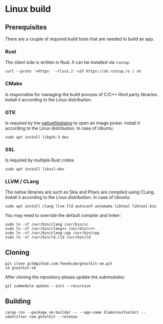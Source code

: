 # Linux build

## Prerequisites
There are a couple of required build tools that are needed to build an app.
### Rust
The client side is written in Rust. It can be installed via `rustup`:
```
curl --proto '=https' --tlsv1.2 -sSf https://sh.rustup.rs | sh
```
### CMake
Is responsible for managing the build process of C/C++ third party libraries. Install it according to the Linux distribution.

### GTK
Is required by the [nativefiledialog](https://github.com/saurvs/nfd-rs) to open an image picker. Install it according to the Linux distribution. In case of Ubuntu:
```
sudo apt install libgtk-3-dev
```

### SSL
Is required by multiple Rust crates
```
sudo apt install libssl-dev
```

### LLVM / CLang
The native libraries are such as Skia and Pharo are compiled using CLang. Install it according to the Linux distribution. In case of Ubuntu:
```
sudo apt install clang llvm lld autoconf automake libtool libtool-bin
```

You may need to override the default compiler and linker:
```
sudo ln -sf /usr/bin/clang /usr/bin/cc
sudo ln -sf /usr/bin/clang++ /usr/bin/c++
sudo ln -sf /usr/bin/clang-cpp /usr/bin/cpp
sudo ln -sf /usr/bin/ld.lld /usr/bin/ld
```

## Cloning
```
git clone git@github.com:feenkcom/gtoolkit-vm.git
cd gtoolkit-vm
```

After cloning the repository please update the submodules:
```
git submodule update --init --recursive
```

## Building
```
cargo run --package vm-builder -- --app-name GlamorousToolkit --identifier com.gtoolkit --release
```
